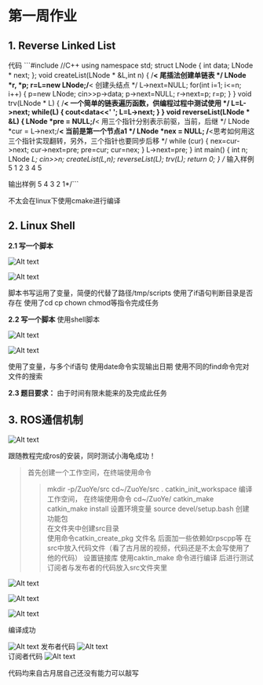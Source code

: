# 第一周作业
## 1. Reverse Linked List
代码 ```#include <iostream>//C++
using namespace std;
struct LNode
{
    int data;
    LNode * next;
};
void createList(LNode * &L,int n)
{
    /**< 尾插法创建单链表 */
    LNode *r, *p;
    r=L=new LNode;/**< 创建头结点 */
    L->next=NULL;
    for(int i=1; i<=n; i++)
    {
        p=new LNode;
        cin>>p->data;
        p->next=NULL;
        r->next=p;
        r=p;
    }
}
void trv(LNode * L)
{
    /**< 一个简单的链表遍历函数，供编程过程中测试使用 */
    L=L->next;
    while(L)
    {
        cout<<L->data<<' ';
        L=L->next;
    }
}
void reverseList(LNode * &L)
{
    LNode *pre = NULL;/**< 用三个指针分别表示前驱，当前，后继 */
    LNode *cur = L->next;/**< 当前是第一个节点a1 */
    LNode *nex = NULL; /**<思考如何用这三个指针实现翻转，另外，三个指针也要同步后移 */
    while (cur)
    {
       nex=cur->next;
       cur->next=pre;
       pre=cur;
       cur=nex;
    }
    L->next=pre;
}
int main()
{
    int n;
    LNode *L;
    cin>>n;
    createList(L,n);
    reverseList(L);
    trv(L);
    return 0;
}
/*
输入样例
5
1 2 3 4 5


输出样例
5 4 3 2 1*/```

不太会在linux下使用cmake进行编译


## 2. Linux Shell
**2.1 写一个脚本**

![Alt text](2d2478c366e211cb2990c1af62226d5.png)


![Alt text](f314dd27ed6f43f0e54dcab3649f1b2.png)



脚本书写运用了变量，简便的代替了路径/tmp/scripts
使用了if语句判断目录是否存在
使用了cd cp chown chmod等指令完成任务



**2.2 写一个脚本**
使用shell脚本



![Alt text](eb32e9e4626b448d91827d7801252db-1.png)



![Alt text](ad81bf52129d595e442cea6c43387b8.png)




使用了变量，与多个if语句
使用date命令实现输出日期
使用不同的find命令完对文件的搜索

**2.3 题目要求：** 
由于时间有限未能来的及完成此任务


## 3. ROS通信机制




![Alt text](a2b61b7db4dc8a485fc857e23028ae4-1.png)




跟随教程完成ros的安装，同时测试小海龟成功！

> 首先创建一个工作空间，在终端使用命令
>> mkdir -p/ZuoYe/src
>> cd~/ZuoYe/src
>> . catkin_init_workspace
> 编译工作空间，   在终端使用命令
>> cd~/ZuoYe/
>> catkin_make
>> catkin_make install
> 设置环境变量 
>> source devel/setup.bash
> 创建功能包       
>> 在文件夹中创建src目录                     
>>使用命令catkin_create_pkg   文件名  后面加一些依赖如rpscpp等
>> 在src中放入代码文件（看了古月居的视频，代码还是不太会写使用了他的代码）
>> 设置链接库
>> 使用caktin_make 命令进行编译
>> 后进行测试 
订阅者与发布者的代码放入src文件夹里


![Alt text](30ccb10c01420e0a3ad8a16f5dbb072.png)

![Alt text](ba249b5d72edecc3d8e8f783942ca84.png)

![Alt text](9d1393ea08a4189a60f0fb999d76afe.png)


编译成功



![Alt text](1249559b64e748bdf09c30e0b0f105c.png)
发布者代码 ![Alt text](22f6d9c3b1c3beb2c63c74fb0a068f3.png)   
订阅者代码 ![Alt text](37f083d8acd8ca3afd63f12218ccafb.png) 


代码均来自古月居自己还没有能力可以敲写       



